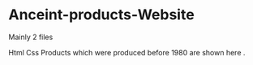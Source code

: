 # Anceint-products-Website
Mainly 2 files 


Html 
Css
Products which were produced before 1980 are shown here .

